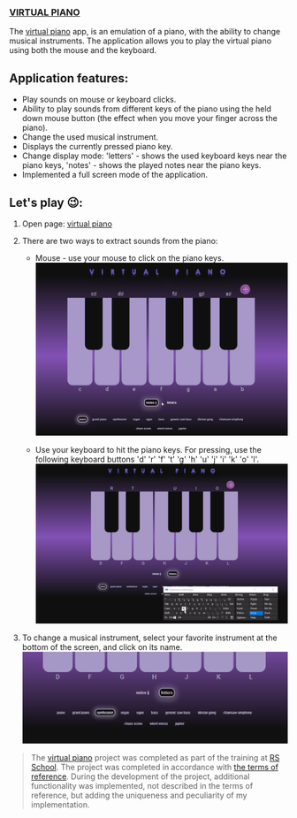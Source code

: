 

### [VIRTUAL PIANO](https://dzmitry-duboyski-virtual-piano.netlify.app)

The [virtual piano](https://dzmitry-duboyski-virtual-piano.netlify.app) app, is an emulation of a piano, with the ability to change musical instruments. The application allows you to play the virtual piano using both the mouse and the keyboard.  

## Application features:
- Play sounds on mouse or keyboard clicks.
- Ability to play sounds from different keys of the piano using the held down mouse button (the effect when you move your finger across the piano).
- Change the used musical instrument.
- Displays the currently pressed piano key.
- Change display mode: 'letters' - shows the used keyboard keys near the piano keys, 'notes' - shows the played notes near the piano keys.
- Implemented a full screen mode of the application.  


## Let's play 😉:
1. Open page: [virtual piano](https://dzmitry-duboyski-virtual-piano.netlify.app)  
2. There are two ways to extract sounds from the piano:  


   - Mouse - use your mouse to click on the piano keys.
   ![screenshot](./assets/readme.md/mouse_click.gif)  


   - Use your keyboard to hit the piano keys. For pressing, use the following keyboard buttons 'd' 'r' 'f' 't' 'g' 'h' 'u' 'j' 'i' 'k' 'o' 'l'.
  ![screenshot](./assets/readme.md/keyboard_press.gif)  
     
3. To change a musical instrument, select your favorite instrument at the bottom of the screen, and click on its name.
  ![screenshot](./assets/readme.md/change_instrument.gif)  

> The [virtual piano](https://dzmitry-duboyski-virtual-piano.netlify.app) project was completed as part of the training at [RS School](https://rs.school/).
The project was completed in accordance with [the terms of reference](https://rolling-scopes-school.github.io/stage0/#/stage1/tasks/js-projects/virtual-piano).
During the development of the project, additional functionality was implemented, not described in the terms of reference, but adding the uniqueness and peculiarity of my implementation.
